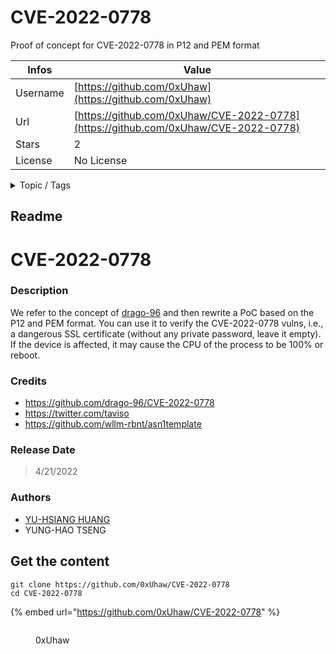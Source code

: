 # CVE-2022-0778

Proof of concept for CVE-2022-0778 in P12 and PEM format

| Infos    | Value                                                              |
| -------- | -------------------------------------------------------------------|
| Username | [https://github.com/0xUhaw](https://github.com/0xUhaw) |
| Url      | [https://github.com/0xUhaw/CVE-2022-0778](https://github.com/0xUhaw/CVE-2022-0778)                                               |
| Stars    | 2                                                          |
| License  | No License                                                        |

<details>

<summary>Topic / Tags</summary>

* certificate* cve-2022-0778* p12* pem* ssl

</details>

## Readme

# CVE-2022-0778

### Description
We refer to the concept of [drago-96](https://github.com/drago-96/CVE-2022-0778) and then rewrite a PoC based on the P12 and PEM format. You can use it to verify the CVE-2022-0778 vulns, i.e., a dangerous SSL certificate (without any private password, leave it empty). If the device is affected, it may cause the CPU of the process to be 100% or reboot.


### Credits
- https://github.com/drago-96/CVE-2022-0778
- https://twitter.com/taviso
- https://github.com/wllm-rbnt/asn1template

### Release Date
> 4/21/2022

### Authors
- [YU-HSIANG HUANG](https://www.facebook.com/Huang.YuHsiang.Phone/)
- YUNG-HAO TSENG




## Get the content

```
git clone https://github.com/0xUhaw/CVE-2022-0778
cd CVE-2022-0778
```

{% embed url="https://github.com/0xUhaw/CVE-2022-0778" %}

<figure><img src="https://avatars.githubusercontent.com/u/7046734?v=4" alt=""><figcaption><p>0xUhaw</p></figcaption></figure>
